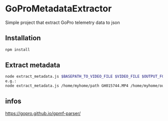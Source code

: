 # GoProMetadataExtractor
Simple project that extract GoPro telemetry data to json

## Installation

``` bash
npm install
```

## Extract metadata
``` bash
node extract_metadata.js $BASEPATH_TO_VIDEO_FILE $VIDEO_FILE $OUTPUT_FOLDER
e.g.: 
node extract_metadata.js /home/myhome/path GH015744.MP4 /home/myhome/output_json_path
```

## infos
https://gopro.github.io/gpmf-parser/